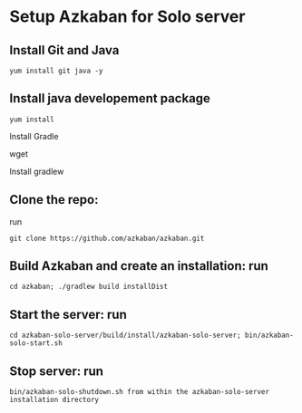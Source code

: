 
# Setup Azkaban for Solo server 

## Install Git and Java 

    yum install git java -y 

## Install java developement package 

    yum install 


Install Gradle

  wget 

Install gradlew 





## Clone the repo:
  run 
  
    git clone https://github.com/azkaban/azkaban.git
    
## Build Azkaban and create an installation: run 

    cd azkaban; ./gradlew build installDist
    
## Start the server: run 

    cd azkaban-solo-server/build/install/azkaban-solo-server; bin/azkaban-solo-start.sh

## Stop server: run 

    bin/azkaban-solo-shutdown.sh from within the azkaban-solo-server installation directory

